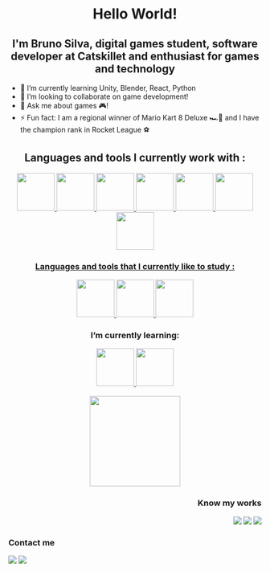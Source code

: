 <h1 align="center">Hello World!</h1> 
<h2 align="center">I'm Bruno Silva, digital games student, software developer at Catskillet and enthusiast for games and technology</h2> 

- 🌱 I’m currently learning Unity, Blender, React, Python
- 👯 I’m looking to collaborate on game development!
- 💬 Ask me about games 🎮!
- ⚡ Fun fact: I am a regional winner of Mario Kart 8 Deluxe 🏎️💨 and I have the champion rank in Rocket League ⚽

<h2 align="center"> Languages and tools I currently work with :</h2>

<div align="center">  
<a href="https://angular.io/" target="_blank" rel="noreferrer"> 
  <img src="https://cdn.jsdelivr.net/gh/devicons/devicon/icons/angularjs/angularjs-plain.svg" width="75" height="75"/> </a>
<a href="https://react.dev/" target="_blank" rel="noreferrer"> 
  <img src="https://cdn.jsdelivr.net/gh/devicons/devicon/icons/react/react-original-wordmark.svg" width="75" height="75"/> </a>
<a href="https://sass-lang.com/" target="_blank" rel="noreferrer"> 
  <img src="https://cdn.jsdelivr.net/gh/devicons/devicon/icons/sass/sass-original.svg" width="75" height="75"/> </a> 
<a href="https://getbootstrap.com/" target="_blank" rel="noreferrer"> 
  <img src="https://cdn.jsdelivr.net/gh/devicons/devicon/icons/bootstrap/bootstrap-plain.svg" width="75" height="75"/> </a>
<a href="https://git-scm.com/" target="_blank" rel="noreferrer">   
  <img src="https://cdn.jsdelivr.net/gh/devicons/devicon/icons/git/git-original.svg" width="75" height="75"/>
<a href="https://github.com/" target="_blank" rel="noreferrer">    
  <img src="https://cdn.jsdelivr.net/gh/devicons/devicon/icons/github/github-original.svg" width="75" height="75"/>
<a href="https://about.gitlab.com/" target="_blank" rel="noreferrer">    
  <img src="https://cdn.jsdelivr.net/gh/devicons/devicon/icons/gitlab/gitlab-original.svg" width="75" height="75"/>
</div>
          
<h3 align="center">Languages and tools that I currently like to study :</h3>

<div align="center">
<a href="https://unity.com/pt" target="_blank" rel="noreferrer"> 
  <img src="https://cdn.jsdelivr.net/gh/devicons/devicon/icons/unity/unity-original-wordmark.svg" width="75" height="75"/> </a> 
<a href="https://www.blender.org/" target="_blank" rel="noreferrer"> 
  <img src="https://cdn.jsdelivr.net/gh/devicons/devicon/icons/blender/blender-original.svg" width="75" height="75"/>          
<a href="https://www.figma.com/" target="_blank" rel="noreferrer"> 
  <img src="https://cdn.jsdelivr.net/gh/devicons/devicon/icons/figma/figma-original.svg" width="75" height="75"/> </a>
</div>

<div align="center">
<h3>I’m currently learning:</h3>
  <a href="https://www.typescriptlang.org/" target="_blank" rel="noreferrer"> 
    <img src="https://cdn.jsdelivr.net/gh/devicons/devicon/icons/typescript/typescript-original.svg" width="75" height="75"/> </a> 
  <a href="https://nodejs.org/en" target="_blank" rel="noreferrer"> 
  <img src="https://cdn.jsdelivr.net/gh/devicons/devicon/icons/nodejs/nodejs-plain-wordmark.svg" width="75" height="75"/> </a> 
</div>

<br>

<div align="center">

<div>
<a href="https://github.com/GerardMartinus">
  <img loading="lazy" height="180em" src="https://github-readme-stats.vercel.app/api/top-langs/?username=GerardMartinus&layout=compact&langs_count=7&theme=synthwave"/> </a>

<br>

</div>
</div>

<div align="center">
  
<div align="right">
<h3> Know my works </h3>
<a href = "https://gerardmartinus.itch.io/"><img src="https://img.shields.io/badge/Itch.io-FA5C5C?style=for-the-badge&logo=itch.io&logoColor=white" target="_blank"></a>
<a href = "https://www.twitch.tv/geeks_e_gatos"><img src="https://img.shields.io/badge/Twitch-9146FF?style=for-the-badge&logo=twitch&logoColor=white" target="_blank"></a>	
<a href = "https://www.instagram.com/geeks_e_gatos/"><img src="https://img.shields.io/badge/Instagram-E4405F?style=for-the-badge&logo=instagram&logoColor=white" target="_blank"></a>	
</div>

<div align="left">
<h3> Contact me </h3>
<a href = "mailto:gerardmartinussilva@gmail.com"><img src="https://img.shields.io/badge/Gmail-D14836?style=for-the-badge&logo=gmail&logoColor=white" target="_blank"></a>
<a href="https://www.linkedin.com/in/gerardmartinus" target="_blank"><img src="https://img.shields.io/badge/-LinkedIn-%230077B5?style=for-the-badge&logo=linkedin&logoColor=white" target="_blank"></a>   
</div>

</div>
